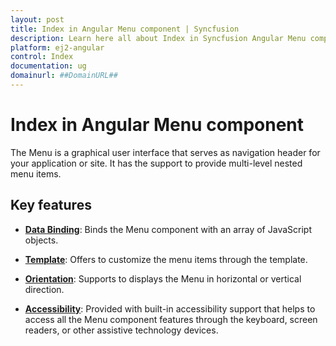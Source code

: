 ```yaml
---
layout: post
title: Index in Angular Menu component | Syncfusion
description: Learn here all about Index in Syncfusion Angular Menu component of Syncfusion Essential JS 2 and more.
platform: ej2-angular
control: Index 
documentation: ug
domainurl: ##DomainURL##
---
```


# Index in Angular Menu component

The Menu is a graphical user interface that serves as navigation header for your application or site.
It has the support to provide multi-level nested menu items.

## Key features

* [**Data Binding**](./data-source-binding-and-custom-menu-items#data-binding): Binds the Menu component with an array of JavaScript objects.

* [**Template**](./data-source-binding-and-custom-menu-items#html-element): Offers to customize the menu items through the template.

* [**Orientation**](./how-to/change-orientation): Supports to displays the Menu in horizontal or vertical direction.

* [**Accessibility**](./accessibility): Provided with built-in accessibility support that helps to
access all the Menu component features through the keyboard, screen readers, or other assistive technology devices.
